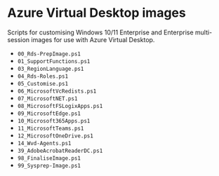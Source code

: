 # Azure Virtual Desktop images

Scripts for customising Windows 10/11 Enterprise and Enterprise multi-session images for use with Azure Virtual Desktop.

* `00_Rds-PrepImage.ps1`
* `01_SupportFunctions.ps1`
* `03_RegionLanguage.ps1`
* `04_Rds-Roles.ps1`
* `05_Customise.ps1`
* `06_MicrosoftVcRedists.ps1`
* `07_MicrosoftNET.ps1`
* `08_MicrosoftFSLogixApps.ps1`
* `09_MicrosoftEdge.ps1`
* `10_Microsoft365Apps.ps1`
* `11_MicrosoftTeams.ps1`
* `12_MicrosoftOneDrive.ps1`
* `14_Wvd-Agents.ps1`
* `39_AdobeAcrobatReaderDC.ps1`
* `98_FinaliseImage.ps1`
* `99_Sysprep-Image.ps1`
